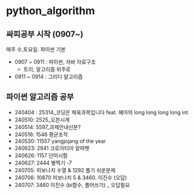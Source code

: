 # python_algorithm

## 싸피공부 시작 (0907~)
매주 수,토요일. 파이썬 기본

- 0907 ~ 0911 : 파이썬, 자바 자료구조
    - 트리, 알고리즘 위주로
- 0911 ~ 0914 : 그리디 알고리즘

## 파이썬 알고리즘 공부


- 240404 : 25314_코딩은 체육과목입니다 feat. 혜아의 long long long long int
- 240510: 2525_오븐시계
- 240514: 5597_과제안내신분?
- 240516: 1546 평균조작
- 240530: 11557 yangjojang of the year
- 240623: 2941 크로아티아 알파벳
- 240626: 1157 단어시험
- 240627: 2444 별찍기 -7
- 240705: 피보나치 수열 & 1292 풀기 쉬운문제
- 240706: 10870 피보나치 5 & 3460. 이진수 (오답)
- 240707: 3460 이진수 (bi함수, 풀어쓰기) _ 오답필요
